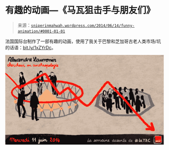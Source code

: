 <!--yml

类别：未分类

日期：2024 年 5 月 18 日 14:20:43

-->

# 有趣的动画—《马瓦狙击手与朋友们》

> 来源：[`sniperinmahwah.wordpress.com/2014/06/14/funny-animation/#0001-01-01`](https://sniperinmahwah.wordpress.com/2014/06/14/funny-animation/#0001-01-01)

法国国际台制作了一部有趣的动画，使用了我关于巴黎和芝加哥古老人类市场/坑的话语：[bit.ly/1xZYrDc](http://t.co/t1JbrIjeM1)。

![法国国际台](img/a21195ea63b08cb21349538a00aafaca.png)
